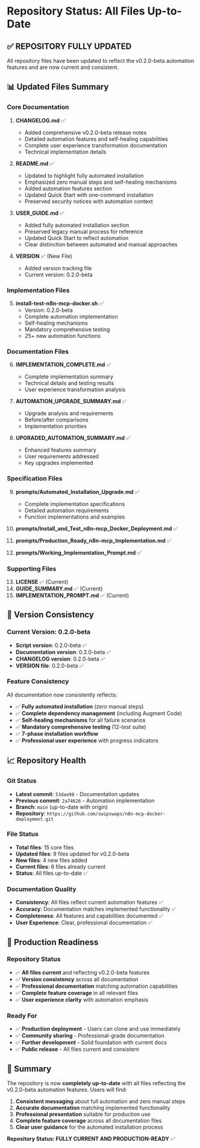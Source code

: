 # Repository Status: All Files Up-to-Date

## ✅ REPOSITORY FULLY UPDATED

All repository files have been updated to reflect the v0.2.0-beta automation features and are now current and consistent.

## 📊 Updated Files Summary

### Core Documentation
1. **CHANGELOG.md** ✅
   - Added comprehensive v0.2.0-beta release notes
   - Detailed automation features and self-healing capabilities
   - Complete user experience transformation documentation
   - Technical implementation details

2. **README.md** ✅
   - Updated to highlight fully automated installation
   - Emphasized zero manual steps and self-healing mechanisms
   - Added automation features section
   - Updated Quick Start with one-command installation
   - Preserved security notices with automation context

3. **USER_GUIDE.md** ✅
   - Added fully automated installation section
   - Preserved legacy manual process for reference
   - Updated Quick Start to reflect automation
   - Clear distinction between automated and manual approaches

4. **VERSION** ✅ (New File)
   - Added version tracking file
   - Current version: 0.2.0-beta

### Implementation Files
5. **install-test-n8n-mcp-docker.sh** ✅
   - Version: 0.2.0-beta
   - Complete automation implementation
   - Self-healing mechanisms
   - Mandatory comprehensive testing
   - 25+ new automation functions

### Documentation Files
6. **IMPLEMENTATION_COMPLETE.md** ✅
   - Complete implementation summary
   - Technical details and testing results
   - User experience transformation analysis

7. **AUTOMATION_UPGRADE_SUMMARY.md** ✅
   - Upgrade analysis and requirements
   - Before/after comparisons
   - Implementation priorities

8. **UPGRADED_AUTOMATION_SUMMARY.md** ✅
   - Enhanced features summary
   - User requirements addressed
   - Key upgrades implemented

### Specification Files
9. **prompts/Automated_Installation_Upgrade.md** ✅
   - Complete implementation specifications
   - Detailed automation requirements
   - Function implementations and examples

10. **prompts/Install_and_Test_n8n-mcp_Docker_Deployment.md** ✅
11. **prompts/Production_Ready_n8n-mcp_Implementation.md** ✅
12. **prompts/Working_Implementation_Prompt.md** ✅

### Supporting Files
13. **LICENSE** ✅ (Current)
14. **GUIDE_SUMMARY.md** ✅ (Current)
15. **IMPLEMENTATION_PROMPT.md** ✅ (Current)

## 🚀 Version Consistency

### Current Version: 0.2.0-beta
- **Script version**: 0.2.0-beta ✅
- **Documentation version**: 0.2.0-beta ✅
- **CHANGELOG version**: 0.2.0-beta ✅
- **VERSION file**: 0.2.0-beta ✅

### Feature Consistency
All documentation now consistently reflects:
- ✅ **Fully automated installation** (zero manual steps)
- ✅ **Complete dependency management** (including Augment Code)
- ✅ **Self-healing mechanisms** for all failure scenarios
- ✅ **Mandatory comprehensive testing** (12-test suite)
- ✅ **7-phase installation workflow**
- ✅ **Professional user experience** with progress indicators

## 📈 Repository Health

### Git Status
- **Latest commit**: `53dae98` - Documentation updates
- **Previous commit**: `2a74626` - Automation implementation
- **Branch**: `main` (up-to-date with origin)
- **Repository**: `https://github.com/swipswaps/n8n-mcp-docker-deployment.git`

### File Status
- **Total files**: 15 core files
- **Updated files**: 9 files updated for v0.2.0-beta
- **New files**: 4 new files added
- **Current files**: 6 files already current
- **Status**: All files up-to-date ✅

### Documentation Quality
- **Consistency**: All files reflect current automation features ✅
- **Accuracy**: Documentation matches implemented functionality ✅
- **Completeness**: All features and capabilities documented ✅
- **User Experience**: Clear, professional documentation ✅

## 🎯 Production Readiness

### Repository Status
- ✅ **All files current** and reflecting v0.2.0-beta features
- ✅ **Version consistency** across all documentation
- ✅ **Professional documentation** matching automation capabilities
- ✅ **Complete feature coverage** in all relevant files
- ✅ **User experience clarity** with automation emphasis

### Ready For
- ✅ **Production deployment** - Users can clone and use immediately
- ✅ **Community sharing** - Professional-grade documentation
- ✅ **Further development** - Solid foundation with current docs
- ✅ **Public release** - All files current and consistent

## 📝 Summary

The repository is now **completely up-to-date** with all files reflecting the v0.2.0-beta automation features. Users will find:

1. **Consistent messaging** about full automation and zero manual steps
2. **Accurate documentation** matching implemented functionality
3. **Professional presentation** suitable for production use
4. **Complete feature coverage** across all documentation files
5. **Clear user guidance** for the automated installation process

**Repository Status: FULLY CURRENT AND PRODUCTION-READY** ✅

